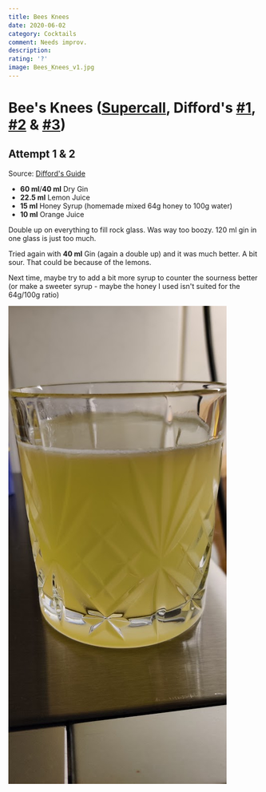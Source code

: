 ```yaml
---
title: Bees Knees
date: 2020-06-02
category: Cocktails
comment: Needs improv.
description: 
rating: '?'
image: Bees_Knees_v1.jpg
---
```


# Bee's Knees ([Supercall](https://www.supercall.com/recipe/bees-knees), Difford's [#1](https://www.diffordsguide.com/cocktails/recipe/195/bees-knees-1), [#2](https://www.diffordsguide.com/cocktails/recipe/196/bees-knees-2) & [#3](https://www.diffordsguide.com/cocktails/recipe/2144/bees-knees-3))

## Attempt 1 & 2 
Source: [Difford's Guide](https://www.diffordsguide.com/cocktails/recipe/2144/bees-knees)

 - **60 ml**/**40 ml** Dry Gin 
 - **22.5 ml** Lemon Juice
 - **15 ml** Honey Syrup (homemade mixed 64g honey to 100g water)
 - **10 ml** Orange Juice

 Double up on everything to fill rock glass. Was way too boozy. 120 ml gin in one glass is just too much.

 Tried again with **40 ml** Gin (again a double up) and it was much better. A bit sour. That could be because of the lemons. 

 Next time, maybe try to add a bit more syrup to counter the sourness better (or make a sweeter syrup - maybe the honey I used isn't suited for the 64g/100g ratio)

 ![Version 1][version1]

 [version1]: Bees_Knees_v1.jpg  